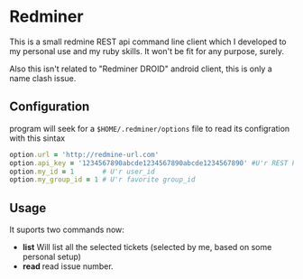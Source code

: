 Redminer
========

This is a small redmine REST api command line client which I developed to my personal use and my ruby skills. It won't be fit for any purpose, surely.

Also this isn't related to "Redminer DROID" android client, this is only a name clash issue.

Configuration
-------------

program will seek for a ``$HOME/.redminer/options`` file to read its configration with this sintax

```ruby
option.url = 'http://redmine-url.com'
option.api_key = '1234567890abcde1234567890abcde1234567890' #U'r REST key
option.my_id = 1       # U'r user_id
option.my_group_id = 1 # U'r favorite group_id
```

Usage
-----

It suports two commands now:

+ **list** Will list all the selected tickets (selected by me, based on some personal setup)
+ **read <number>** read issue number.

